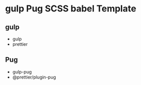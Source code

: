 # gulp Pug SCSS babel Template

## gulp
- gulp
- prettier

## Pug
- gulp-pug
- @prettier/plugin-pug
